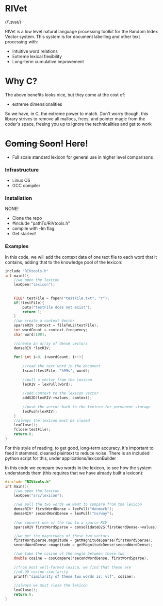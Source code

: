 # RIVet
(/ˈɹɪvət/)

RIVet is a low level natural language processing toolkit for the Random 
Index Vector system.  This system is for document labelling and other 
text processing with:

  - Intuitive word relations 
  - Extreme lexical flexibility
  - Long-term cumulative improvement

# Why C?
The above benefits looks nice, but they come at the cost of: 
- extreme dimensionalities

So we have, in C, the extreme power to match.  Don't worry though, this 
library strives to remove all mallocs, frees, and pointer magic from the 
coder's space, freeing you up to ignore the technicalities and get to 
work
# ~~Coming Soon!~~ Here!

  - Full scale standard lexicon for general use in higher level 
comparisons


### Infrastructure
* Linux OS
* GCC compiler

### Installation

NONE!
* Clone the repo
* #include "pathTo/RIVtools.h"
* compile with -lm flag
* Get started!



### Examples

In this code, we will add the context data of one text file to each word
that it contains, adding that to the knowledge pool of the lexicon:
```C
include "RIVtools.h"
int main(){
	//we open the lexicon
	lexOpen("lexicon");
	
	
	FILE* testFile = fopen("testFile.txt", "r");
	if(!testFile){
		puts("testFile does not exist");
		return 1;
	}	
	//we create a context Vector
	sparseRIV context = fileToL2(testFile);
	int wordCount = context.frequency;
	char word[100];
	
	//create an array of dense vectors
	denseRIV *lexRIV;
	
	for( int i=0; i<wordCount; i++){
		
		//read the next word in the document
		fscanf(testFile, "%99s", word);
		
		//pull a vector from the lexicon
		lexRIV = lexPull(word);
		
		//add context to the lexicon vector
		addS2D(lexRIV->values, context);
		
		//push the vector back to the lexicon for permanent storage
		lexPush(lexRIV);
	}
	//always the lexicon must be closed
	lexClose();
	fclose(testFile);
	return 0;
}

```
For this style of reading, to get good, long-term accuracy, it's important
to feed it stemmed, cleaned plaintext to reduce noise.  There is an included
python script for this, under applications/lexiconBuilder


In this code we compare two words in the lexicon, to see how the system understands them
(this requires that we have already built a lexicon):

```C
#include "RIVtools.h"
int main(){
	//we open the lexicon
	lexOpen("src/lexicon");
	
	//we pull the two words we want to compare from the lexicon
	denseRIV* firstWordDense = lexPull("denmark");
	denseRIV* secondWordDense = lexPull("norway");
	
	//we convert one of the two to a sparse RIV
	sparseRIV firstWordSparse = consolidateD2S(firstWordDense->values);

	//we get the magnitudes of these two vectors
	firstWordSparse.magnitude = getMagnitudeSparse(firstWordSparse);
	secondWordDense->magnitude = getMagnitudeDense(secondWordDense);

	//we take the cosine of the angle between these two
	double cosine = cosCompare(*secondWordDense, firstWordSparse);
	
	//from most well-formed lexica, we find that these are 
	//>0,99 cosine similarity
	printf("similarity of these two words is: %lf", cosine);
	
	//always we must close the lexicon
	lexClose();
	return 0;
}	
```	
